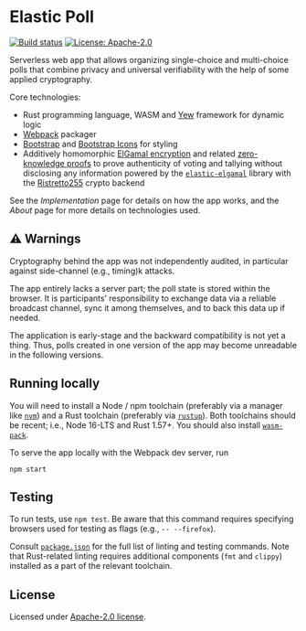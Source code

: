 # Elastic Poll

[![Build status][ci-image]][ci-url]
[![License: Apache-2.0][license-image]][license-url] 

[ci-image]: https://github.com/slowli/elasticpoll.app/actions/workflows/ci.yml/badge.svg
[ci-url]: https://github.com/slowli/elasticpoll.app/actions/workflows/ci.yml
[license-image]: https://img.shields.io/github/license/slowli/elasticpoll.app.svg
[license-url]: https://github.com/slowli/elasticpoll.app/blob/main/LICENSE 

Serverless web app that allows organizing single-choice and multi-choice polls 
that combine privacy and universal verifiability with the help of 
some applied cryptography.

Core technologies:

- Rust programming language, WASM and [Yew] framework for dynamic logic
- [Webpack] packager
- [Bootstrap] and [Bootstrap Icons] for styling
- Additively homomorphic [ElGamal encryption] and related [zero-knowledge proofs][ZKP]
  to prove authenticity of voting and tallying without disclosing any information
  powered by the [`elastic-elgamal`] library with the [Ristretto255] crypto backend

See the *Implementation* page for details on how the app works, 
and the *About* page for more details on technologies used.

## ⚠ Warnings

Cryptography behind the app was not independently audited, in particular
against side-channel (e.g., timing)k attacks.

The app entirely lacks a server part; the poll state is stored within the browser.
It is participants’ responsibility to exchange data via a reliable broadcast channel,
sync it among themselves, and to back this data up if needed.

The application is early-stage and the backward compatibility is not yet a thing.
Thus, polls created in one version of the app may become unreadable in the following versions.

## Running locally

You will need to install a Node / npm toolchain (preferably via a manager like [`nvm`])
and a Rust toolchain (preferably via [`rustup`]). Both toolchains should be recent; i.e., Node 16-LTS
and Rust 1.57+. You should also install [`wasm-pack`].

To serve the app locally with the Webpack dev server, run

```shell
npm start
```

## Testing

To run tests, use `npm test`.
Be aware that this command requires specifying browsers used for testing as flags
(e.g., `-- --firefox`).

Consult [`package.json`](package.json) for the full list of linting and testing commands.
Note that Rust-related linting requires additional components (`fmt` and `clippy`) installed as a part
of the relevant toolchain.

## License

Licensed under [Apache-2.0 license](LICENSE).

[Yew]: https://yew.rs/
[Webpack]: https://webpack.js.org/
[Bootstrap]: https://getbootstrap.com/
[Bootstrap Icons]: https://icons.getbootstrap.com/
[ElGamal encryption]: https://en.wikipedia.org/wiki/ElGamal_encryption
[ZKP]: https://en.wikipedia.org/wiki/Zero-knowledge_proof
[Ristretto255]: https://ristretto.group/
[`elastic-elgamal`]: https://github.com/slowli/elastic-elgamal
[`nvm`]: https://github.com/creationix/nvm
[`rustup`]: https://rustup.rs/
[`wasm-pack`]: https://rustwasm.github.io/wasm-pack/installer/
